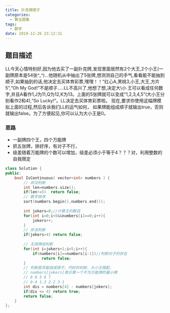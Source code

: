 ```yaml
---
title: 扑克牌顺子
categories:
  - 算法题集
tags:
  - 数学
date: 2019-12-26 23:12:31
---
```


## 题目描述
LL今天心情特别好,因为他去买了一副扑克牌,发现里面居然有2个大王,2个小王(一副牌原本是54张^_^)...他随机从中抽出了5张牌,想测测自己的手气,看看能不能抽到顺子,如果抽到的话,他决定去买体育彩票,嘿嘿！！“红心A,黑桃3,小王,大王,方片5”,“Oh My God!”不是顺子.....LL不高兴了,他想了想,决定大\小 王可以看成任何数字,并且A看作1,J为11,Q为12,K为13。上面的5张牌就可以变成“1,2,3,4,5”(大小王分别看作2和4),“So Lucky!”。LL决定去买体育彩票啦。 现在,要求你使用这幅牌模拟上面的过程,然后告诉我们LL的运气如何， 如果牌能组成顺子就输出true，否则就输出false。为了方便起见,你可以认为大小王是0。

### 思路
- 一副牌四个王，四个万能牌
- 抓五张牌，排好序，有对子不行，
- 级差随着万能牌的个数可以增加，级差必须小于等于4？？？对，利用整数的自我限定

```cpp
class Solution {
public:
    bool IsContinuous( vector<int> numbers ) {
        // 非法判断
        int len=numbers.size();
        if(len!=5)  return false;
        // 数字排序
        sort(numbers.begin(),numbers.end());
        
        int jokers=0;//计算王的数目
        for(int i=0;i<5&&numbers[i]==0;i++){
            jokers++;
        }
        // 非法判断
        if(jokers>4) return false;
     
        // 无效牌组判断
        for(int i=jokers+1;i<5;i++){
            if(numbers[i]==numbers[i-1])//判断对子的存在
                return false;
        }
        // 判断是否能组成顺子，巧妙的判断，大小王随配，
        // numbers[jokers]表示第一个不为万能牌的最小牌
        // 0 0 3 6 7
        // 0-4 1-3 2-2 3-1
        int dis = numbers[4] - numbers[jokers];
        if(dis <= 4) return true;
        return false;
    }
};
```